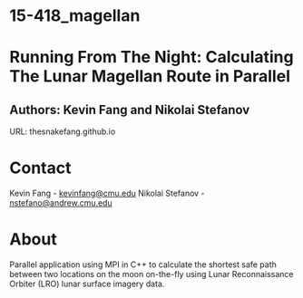 # 15-418_magellan

# Running From The Night: Calculating The Lunar Magellan Route in Parallel
## Authors: Kevin Fang and Nikolai Stefanov
URL: thesnakefang.github.io

# Contact
Kevin Fang - kevinfang@cmu.edu
Nikolai Stefanov - nstefano@andrew.cmu.edu

# About
Parallel application using MPI in C++ to calculate the shortest safe path between two locations on the moon on-the-fly using Lunar Reconnaissance Orbiter (LRO) lunar surface imagery data.
